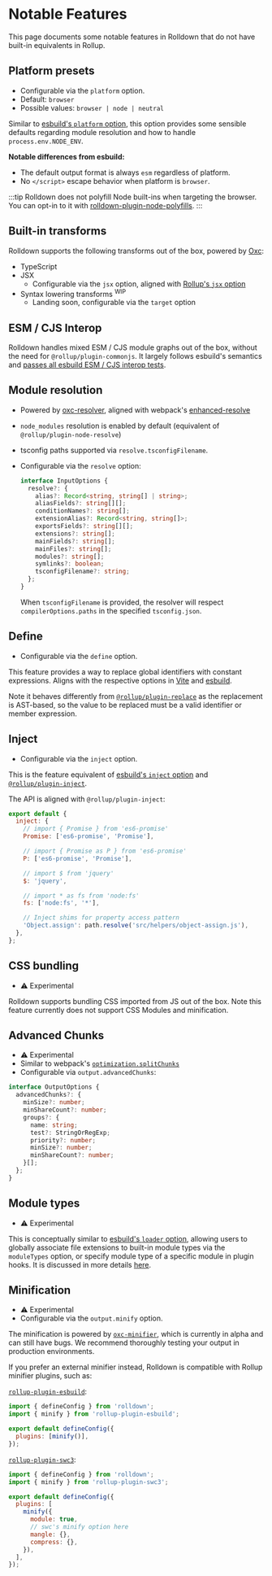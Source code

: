 # Notable Features

This page documents some notable features in Rolldown that do not have built-in equivalents in Rollup.

## Platform presets

- Configurable via the `platform` option.
- Default: `browser`
- Possible values: `browser | node | neutral`

Similar to [esbuild's `platform` option](https://esbuild.github.io/api/#platform), this option provides some sensible defaults regarding module resolution and how to handle `process.env.NODE_ENV`.

**Notable differences from esbuild:**

- The default output format is always `esm` regardless of platform.
- No `</script>` escape behavior when platform is `browser`.

:::tip
Rolldown does not polyfill Node built-ins when targeting the browser. You can opt-in to it with [rolldown-plugin-node-polyfills](https://github.com/rolldown/rolldown-plugin-node-polyfills).
:::

## Built-in transforms

Rolldown supports the following transforms out of the box, powered by [Oxc](https://github.com/oxc-project/oxc):

- TypeScript
- JSX
  - Configurable via the `jsx` option, aligned with [Rollup's `jsx` option](https://rollupjs.org/configuration-options/#jsx)
- Syntax lowering transforms <sup>WIP</sup>
  - Landing soon, configurable via the `target` option

## ESM / CJS Interop

Rolldown handles mixed ESM / CJS module graphs out of the box, without the need for `@rollup/plugin-commonjs`. It largely follows esbuild's semantics and [passes all esbuild ESM / CJS interop tests](https://github.com/rolldown/bundler-esm-cjs-tests).

## Module resolution

- Powered by [oxc-resolver](https://github.com/oxc-project/oxc-resolver), aligned with webpack's [enhanced-resolve](https://github.com/webpack/enhanced-resolve)
- `node_modules` resolution is enabled by default (equivalent of `@rollup/plugin-node-resolve`)
- tsconfig paths supported via `resolve.tsconfigFilename`.
- Configurable via the `resolve` option:

  ```ts
  interface InputOptions {
    resolve?: {
      alias?: Record<string, string[] | string>;
      aliasFields?: string[][];
      conditionNames?: string[];
      extensionAlias?: Record<string, string[]>;
      exportsFields?: string[][];
      extensions?: string[];
      mainFields?: string[];
      mainFiles?: string[];
      modules?: string[];
      symlinks?: boolean;
      tsconfigFilename?: string;
    };
  }
  ```

  When `tsconfigFilename` is provided, the resolver will respect `compilerOptions.paths` in the specified `tsconfig.json`.

## Define

- Configurable via the `define` option.

This feature provides a way to replace global identifiers with constant expressions. Aligns with the respective options in [Vite](https://vite.dev/config/shared-options.html#define) and [esbuild](https://esbuild.github.io/api/#define).

Note it behaves differently from [`@rollup/plugin-replace`](https://github.com/rollup/plugins/tree/master/packages/replace) as the replacement is AST-based, so the value to be replaced must be a valid identifier or member expression.

## Inject

- Configurable via the `inject` option.

This is the feature equivalent of [esbuild's `inject` option](https://esbuild.github.io/api/#inject) and [`@rollup/plugin-inject`](https://github.com/rollup/plugins/tree/master/packages/inject).

The API is aligned with `@rollup/plugin-inject`:

```js [rolldown.config.js]
export default {
  inject: {
    // import { Promise } from 'es6-promise'
    Promise: ['es6-promise', 'Promise'],

    // import { Promise as P } from 'es6-promise'
    P: ['es6-promise', 'Promise'],

    // import $ from 'jquery'
    $: 'jquery',

    // import * as fs from 'node:fs'
    fs: ['node:fs', '*'],

    // Inject shims for property access pattern
    'Object.assign': path.resolve('src/helpers/object-assign.js'),
  },
};
```

## CSS bundling

- ⚠️ Experimental

Rolldown supports bundling CSS imported from JS out of the box. Note this feature currently does not support CSS Modules and minification.

## Advanced Chunks

- ⚠️ Experimental
- Similar to webpack's [`optimization.splitChunks`](https://webpack.js.org/plugins/split-chunks-plugin/#optimizationsplitchunks)
- Configurable via `output.advancedChunks`:

```ts
interface OutputOptions {
  advancedChunks?: {
    minSize?: number;
    minShareCount?: number;
    groups?: {
      name: string;
      test?: StringOrRegExp;
      priority?: number;
      minSize?: number;
      minShareCount?: number;
    }[];
  };
}
```

## Module types

- ⚠️ Experimental

This is conceptually similar to [esbuild's `loader` option](https://esbuild.github.io/api/#loader), allowing users to globally associate file extensions to built-in module types via the `moduleTypes` option, or specify module type of a specific module in plugin hooks. It is discussed in more details [here](/guide/in-depth/module-types).

## Minification

- ⚠️ Experimental
- Configurable via the `output.minify` option.

The minification is powered by [`oxc-minifier`](https://github.com/oxc-project/oxc/tree/main/crates/oxc_minifier), which is currently in alpha and can still have bugs. We recommend thoroughly testing your output in production environments.

If you prefer an external minifier instead, Rolldown is compatible with Rollup minifier plugins, such as:

[`rollup-plugin-esbuild`](https://github.com/egoist/rollup-plugin-esbuild):

```js [rolldown.config.js]
import { defineConfig } from 'rolldown';
import { minify } from 'rollup-plugin-esbuild';

export default defineConfig({
  plugins: [minify()],
});
```

[`rollup-plugin-swc3`](https://github.com/SukkaW/rollup-plugin-swc):

```js [rolldown.config.js]
import { defineConfig } from 'rolldown';
import { minify } from 'rollup-plugin-swc3';

export default defineConfig({
  plugins: [
    minify({
      module: true,
      // swc's minify option here
      mangle: {},
      compress: {},
    }),
  ],
});
```
